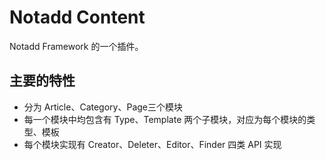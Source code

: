 # Notadd Content

Notadd Framework 的一个插件。

## 主要的特性

* 分为 Article、Category、Page三个模块
* 每一个模块中均包含有 Type、Template 两个子模块，对应为每个模块的类型、模板
* 每个模块实现有 Creator、Deleter、Editor、Finder 四类 API 实现
